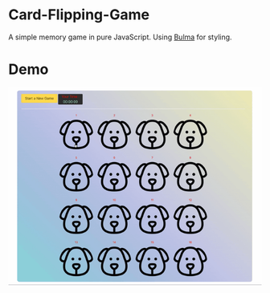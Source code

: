 # Card-Flipping-Game

A simple memory game in pure JavaScript. Using [Bulma](https://bulma.io) for styling.


# Demo
![](demo.gif)
